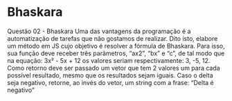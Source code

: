 # Bhaskara
Questão 02 - Bhaskara Uma das vantagens da programação é a automatização de tarefas que não gostamos de realizar. Dito isto, elabore um método em JS cujo objetivo é resolver a fórmula de Bhaskara.   Para isso, sua função deve receber três parâmetros, “ax2”, “bx” e “c”, de tal modo que na equação: 3x² - 5x + 12 os valores seriam respectivamente: 3, -5, 12.   Como retorno deve ser passado um vetor que tem 2 valores um para cada possível resultado, mesmo que os resultados sejam iguais.  Caso o delta seja negativo, retorne, ao invés do vetor, um string com a frase: “Delta é negativo”
